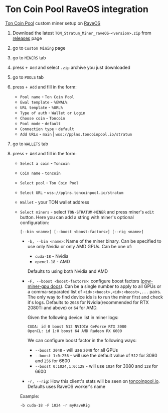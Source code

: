 # Ton Coin Pool RaveOS integration

[Ton Coin Pool](https://toncoinpool.io) custom miner setup on [RaveOS](https://raveos.com)

1.  Download the latest `TON_Stratum_Miner_raveOS-<version>.zip` from
    [releases](https://github.com/toncoinpool/stratum-miner/releases) page
2.  go to `Custom Mining` page
3.  go to `MINERS` tab
4.  press `+ Add` and select `.zip` archive you just downloaded
5.  go to `POOLS` tab
6.  press `+ Add` and fill in the form:

    -   `Pool name` - `Ton Coin Pool`
    -   `Ewal template` - `%EWAL%`
    -   `URL template` - `%URL%`
    -   `Type of auth` - `Wallet or Login`
    -   `Choose coin` - `Toncoin`
    -   `Pool mode` - `default`
    -   `Connection type` - `default`
    -   `Add URLs` - `main` | `wss://pplns.toncoinpool.io/stratum`

7.  go to `WALLETS` tab
8.  press `+ Add` and fill in the form:

    -   `Select a coin` - `Toncoin`
    -   `Coin name` - `toncoin`
    -   `Select pool` - `Ton Coin Pool`
    -   `Select URL` - `wss://pplns.toncoinpool.io/stratum`
    -   `Wallet` - your TON wallet address
    -   `Select miners` - select `TON-STRATUM-MINER` and press miner's `edit` button. Here you can add a string with
        miner's optional configuration:

        ```
        [--bin <name>] [--boost <boost-factors>] [--rig <name>]
        ```

        -   `-b, --bin <name>`: Name of the miner binary. Can be specified to use only Nvidia or only AMD GPUs. Can be
            one of:

            -   `cuda-18` - Nvidia
            -   `opencl-18` - AMD

            Defaults to using both Nvidia and AMD

        -   `-F, --boost <boost-factors>`: configure boost factors
            ([pow-miner-gpu docs](https://github.com/tontechio/pow-miner-gpu/blob/main/crypto/util/pow-miner-howto.md)).
            Can be a single number to apply to all GPUs or a comma-separated list of `<id>:<boost>,<id>:<boost>,...`
            pairs. The only way to find device ids is to run the miner first and check it's logs. Defaults to `2048` for
            Nvidia(recommended for RTX 2080Ti and above) or `64` for AMD.

            Given the following device list in miner logs:

            ```
            CUDA: id 0 boost 512 NVIDIA GeForce RTX 3080
            OpenCL: id 1:0 boost 64 AMD Radeon RX 6600
            ```

            We can configure boost factor in the following ways:

            -   `--boost 2048` - will use `2048` for all GPUs
            -   `--boost 1:0:256` - will use the default value of `512` for 3080 and `256` for 6600
            -   `--boost 0:1024,1:0:128` - will use `1024` for 3080 and `128` for 6600

        -   `-r, --rig`: How this client's stats will be seen on [toncoinpool.io](https://toncoinpool.io).
            Defaults uses RaveOS worker's name

        Example:

        ```
        -b cuda-18 -F 1024 -r myRaveRig
        ```
